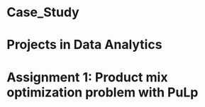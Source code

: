 # Case_Study
# Projects in Data Analytics
# Assignment 1: Product mix optimization problem with PuLp

